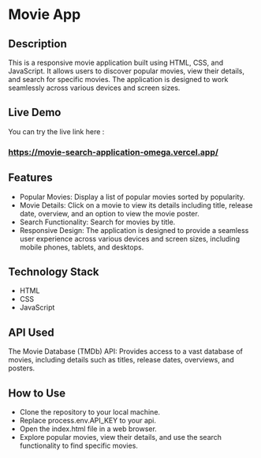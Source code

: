 # Movie App

## Description
This is a responsive movie application built using HTML, CSS, and JavaScript. It allows users to discover popular movies, view their details, and search for specific movies. The application is designed to work seamlessly across various devices and screen sizes.

## Live Demo
You can try the live link here :
### https://movie-search-application-omega.vercel.app/


## Features
- Popular Movies: Display a list of popular movies sorted by popularity.
- Movie Details: Click on a movie to view its details including title, release date, overview, and an option to view the movie poster.
- Search Functionality: Search for movies by title.
- Responsive Design: The application is designed to provide a seamless user experience across various devices and screen sizes, including mobile phones, tablets, and desktops.


## Technology Stack
- HTML
- CSS
- JavaScript

## API Used
The Movie Database (TMDb) API: Provides access to a vast database of movies, including details such as titles, release dates, overviews, and posters.

## How to Use
- Clone the repository to your local machine.
- Replace process.env.API_KEY to your api.
- Open the index.html file in a web browser.
- Explore popular movies, view their details, and use the search functionality to find specific movies.




